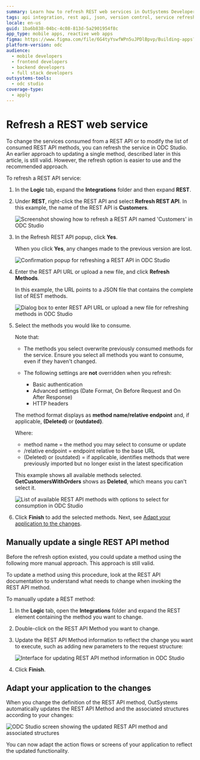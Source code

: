 ```yaml
---
summary: Learn how to refresh REST web services in OutSystems Developer Cloud (ODC) to update consumed API methods efficiently.
tags: api integration, rest api, json, version control, service refresh
locale: en-us
guid: 1ba6b838-04bc-4c08-813d-5a2901954f8c
app_type: mobile apps, reactive web apps
figma: https://www.figma.com/file/6G4tyYswfWPn5uJPDlBpvp/Building-apps?type=design&node-id=3101%3A12107&t=ZwHw8hXeFhwYsO5V-1
platform-version: odc
audience:
  - mobile developers
  - frontend developers
  - backend developers
  - full stack developers
outsystems-tools:
  - odc studio
coverage-type:
  - apply
---
```


# Refresh a REST web service

To change the services consumed from a REST API or to modify the list of consumed REST API methods, you can refresh the service in ODC Studio.
An earlier approach to updating a single method, described later in this article, is still valid. However, the refresh option is easier to use and the recommended approach.

To refresh a REST API service:

1. In the **Logic** tab, expand the **Integrations** folder and then expand **REST**.

1. Under **REST**, right-click the REST API and select **Refresh REST API**. In this example, the name of the REST API is **Customers**.

    ![Screenshot showing how to refresh a REST API named 'Customers' in ODC Studio](images/rest-refresh-1-odcs.png "Select REST API")

1. In the Refresh REST API popup, click **Yes**. 

    When you click **Yes**, any changes made to the previous version are lost.  

    ![Confirmation popup for refreshing a REST API in ODC Studio](images/rest-refresh-confirm-2-odcs.png "Refresh REST API")

1. Enter the REST API URL or upload a new file, and click **Refresh Methods**. 

    In this example, the URL points to a JSON file that contains the complete list of REST methods.

    ![Dialog box to enter REST API URL or upload a new file for refreshing methods in ODC Studio](images/rest-refresh-URL-3-odcs.png "Enter REST API URL")

1. Select the methods you would like to consume. 
    
    Note that:
    
    * The methods you select overwrite previously consumed methods for the service. Ensure you select all methods you want to consume, even if they haven't changed.
    * The following settings are **not** overridden when you refresh:
            
        * Basic authentication
        * Advanced settings (Date Format, On Before Request and On After Response)
        * HTTP headers

    The method format displays as **method name/relative endpoint** and, if applicable, **(Deleted)** or **(outdated)**.

    Where:
    
    * method name = the method you may select to consume or update
    *  /relative endpoint = endpoint relative to the base URL
    *  (Deleted) or (outdated) = if applicable, identifies methods that were previously imported but no longer exist in the latest specification

    This example shows all available methods selected. **GetCustomersWithOrders** shows as **Deleted**, which means you can't select it.

    ![List of available REST API methods with options to select for consumption in ODC Studio](images/rest-refresh-methods-4-odcs.png "Choose available methods")

1. Click **Finish** to add the selected methods.
Next, see [Adapt your application to the changes](#adapt-your-application-to-the-changes).

## Manually update a single REST API method

Before the refresh option existed, you could update a method using the following more manual approach. This approach is still valid.

To update a method using this procedure, look at the REST API documentation to understand what needs to change when invoking the REST API method.

To manually update a REST method:

1. In the **Logic** tab, open the **Integrations** folder and expand the REST element containing the method you want to change.

1. Double-click on the REST API Method you want to change.

1. Update the REST API Method information to reflect the change you want to execute, such as adding new parameters to the request structure:

    ![Interface for updating REST API method information in ODC Studio](images/rest-change-1-odcs.png "Update the REST API method information") 

1. Click **Finish**. 

## Adapt your application to the changes

When you change the definition of the REST API method, OutSystems automatically updates the REST API Method and the associated structures according to your changes:

![ODC Studio screen showing the updated REST API method and associated structures](images/rest-change-2-odcs.png "Adapt your application to the changes")

You can now adapt the action flows or screens of your application to reflect the updated functionality.

